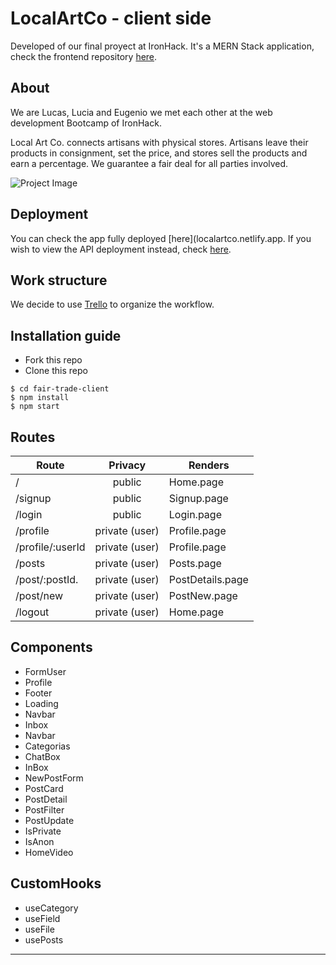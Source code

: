 # LocalArtCo - client side
Developed of our final proyect at IronHack. It's a MERN Stack application, check the frontend repository [here](https://github.com/eoGimenez/localartCo-server).

## About

We are Lucas, Lucia and Eugenio we met each other at the web development Bootcamp of IronHack.

Local Art Co. connects artisans with physical stores. Artisans leave their products in consignment, set the price, and stores sell the products and earn a percentage. We guarantee a fair deal for all parties involved.

![Project Image](https://res.cloudinary.com/dxk04cijr/image/upload/v1678989961/localartco/navbarlogo_bjkqoq.png 'Project Image')

## Deployment
You can check the app fully deployed [here](localartco.netlify.app. If you wish to view the API deployment instead, check [here](https://localartco.netlify.app/login).

## Work structure

We decide to use [Trello](https://trello.com/b/pWR9rkVU/app) to organize the workflow.

## Installation guide

- Fork this repo
- Clone this repo

```shell
$ cd fair-trade-client
$ npm install
$ npm start
```

## Routes

| Route            |    Privacy     | Renders          |
| ---------------- | :------------: | ---------------- |
| /                |     public     | Home.page        |
| /signup          |     public     | Signup.page      |
| /login           |     public     | Login.page       |
| /profile         | private (user) | Profile.page     |
| /profile/:userId | private (user) | Profile.page     |
| /posts           | private (user) | Posts.page       |
| /post/:postId.   | private (user) | PostDetails.page |
| /post/new        | private (user) | PostNew.page     |
| /logout          | private (user) | Home.page        |

## Components

- FormUser
- Profile
- Footer
- Loading
- Navbar
- Inbox
- Navbar
- Categorias
- ChatBox
- InBox
- NewPostForm
- PostCard
- PostDetail
- PostFilter
- PostUpdate
- IsPrivate
- IsAnon
- HomeVideo

## CustomHooks

- useCategory
- useField
- useFile
- usePosts

---
